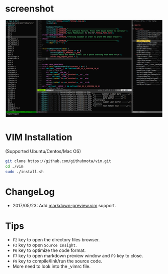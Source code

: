 # screenshot
![screenshot.png](screenshot.png)

# VIM Installation
(Supported Ubuntu/Centos/Mac OS)

```bash
git clone https://github.com/githubmota/vim.git
cd ./vim
sudo ./install.sh
```
# ChangeLog
- 2017/05/23: Add [markdown-preview.vim](https://github.com/iamcco/markdown-preview.vim) support.

# Tips
- `F2` key to open the directory files browser.
- `F3` key to open `Source Insight`.
- `F6` key to optimize the code format.
- `F7` key to open markdown preview window and `F9` key to close.
- `F9` key to compile/link/run the source code.
- More need to look into the _vimrc file.
